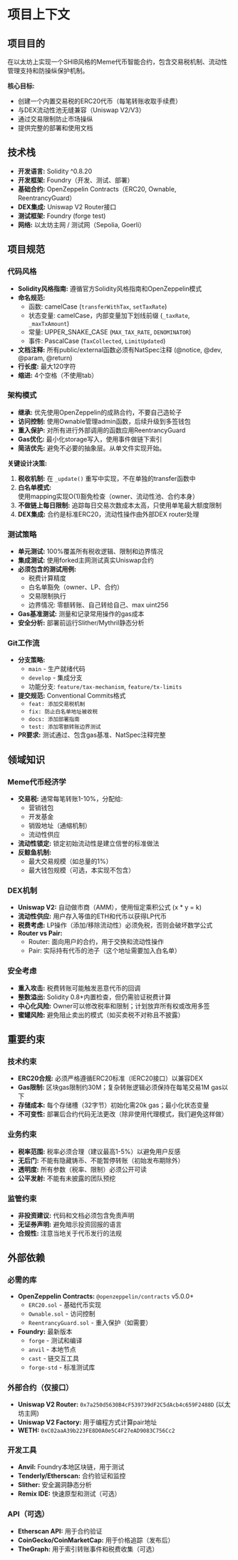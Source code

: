 # 项目上下文

## 项目目的
在以太坊上实现一个SHIB风格的Meme代币智能合约，包含交易税机制、流动性管理支持和防操纵保护机制。

**核心目标:**
- 创建一个内置交易税的ERC20代币（每笔转账收取手续费）
- 与DEX流动性池无缝兼容（Uniswap V2/V3）
- 通过交易限制防止市场操纵
- 提供完整的部署和使用文档

## 技术栈
- **开发语言:** Solidity ^0.8.20
- **开发框架:** Foundry（开发、测试、部署）
- **基础合约:** OpenZeppelin Contracts（ERC20, Ownable, ReentrancyGuard）
- **DEX集成:** Uniswap V2 Router接口
- **测试框架:** Foundry (forge test)
- **网络:** 以太坊主网 / 测试网（Sepolia, Goerli）

## 项目规范

### 代码风格
- **Solidity风格指南:** 遵循官方Solidity风格指南和OpenZeppelin模式
- **命名规范:**
  - 函数: camelCase (`transferWithTax`, `setTaxRate`)
  - 状态变量: camelCase，内部变量加下划线前缀 (`_taxRate`, `_maxTxAmount`)
  - 常量: UPPER_SNAKE_CASE (`MAX_TAX_RATE`, `DENOMINATOR`)
  - 事件: PascalCase (`TaxCollected`, `LimitUpdated`)
- **文档注释:** 所有public/external函数必须有NatSpec注释 (@notice, @dev, @param, @return)
- **行长度:** 最大120字符
- **缩进:** 4个空格（不使用tab）

### 架构模式
- **继承:** 优先使用OpenZeppelin的成熟合约，不要自己造轮子
- **访问控制:** 使用Ownable管理admin函数，后续升级到多签钱包
- **重入保护:** 对所有进行外部调用的函数应用ReentrancyGuard
- **Gas优化:** 最小化storage写入，使用事件做链下索引
- **简洁优先:** 避免不必要的抽象层。从单文件实现开始。

**关键设计决策:**
1. **税收机制:** 在 `_update()` 重写中实现，不在单独的transfer函数中
2. **白名单模式:** 使用mapping实现O(1)豁免检查（owner、流动性池、合约本身）
3. **不做链上每日限制:** 追踪每日交易次数成本太高，只使用单笔最大额度限制
4. **DEX集成:** 合约是标准ERC20，流动性操作由外部DEX router处理

### 测试策略
- **单元测试:** 100%覆盖所有税收逻辑、限制和边界情况
- **集成测试:** 使用forked主网测试真实Uniswap合约
- **必须包含的测试用例:**
  - 税费计算精度
  - 白名单豁免（owner、LP、合约）
  - 交易限制执行
  - 边界情况: 零额转账、自己转给自己、max uint256
- **Gas基准测试:** 测量和记录常用操作的gas成本
- **安全分析:** 部署前运行Slither/Mythril静态分析

### Git工作流
- **分支策略:**
  - `main` - 生产就绪代码
  - `develop` - 集成分支
  - 功能分支: `feature/tax-mechanism`, `feature/tx-limits`
- **提交规范:** Conventional Commits格式
  - `feat: 添加交易税机制`
  - `fix: 防止白名单地址被收税`
  - `docs: 添加部署指南`
  - `test: 添加零额转账边界测试`
- **PR要求:** 测试通过、包含gas基准、NatSpec注释完整

## 领域知识

### Meme代币经济学
- **交易税:** 通常每笔转账1-10%，分配给:
  - 营销钱包
  - 开发基金
  - 销毁地址（通缩机制）
  - 流动性供应
- **流动性锁定:** 锁定初始流动性是建立信誉的标准做法
- **反鲸鱼机制:**
  - 最大交易规模（如总量的1%）
  - 最大钱包规模（可选，本实现不包含）

### DEX机制
- **Uniswap V2:** 自动做市商（AMM），使用恒定乘积公式 (x * y = k)
- **流动性供应:** 用户存入等值的ETH和代币以获得LP代币
- **税费考虑:** LP操作（添加/移除流动性）必须免税，否则会破坏数学公式
- **Router vs Pair:**
  - Router: 面向用户的合约，用于交换和流动性操作
  - Pair: 实际持有代币的池子（这个地址需要加入白名单）

### 安全考虑
- **重入攻击:** 税费转账可能触发恶意代币的回调
- **整数溢出:** Solidity 0.8+内置检查，但仍需验证税费计算
- **中心化风险:** Owner可以修改税率和限制；计划放弃所有权或改用多签
- **蜜罐风险:** 避免阻止卖出的模式（如买卖税不对称且不披露）

## 重要约束

### 技术约束
- **ERC20合规:** 必须严格遵循ERC20标准（IERC20接口）以兼容DEX
- **Gas限制:** 区块gas限制约30M；复杂转账逻辑必须保持在每笔交易1M gas以下
- **存储成本:** 每个存储槽（32字节）初始化需20k gas；最小化状态变量
- **不可变性:** 部署后合约代码无法更改（除非使用代理模式，我们避免这样做）

### 业务约束
- **税率范围:** 税率必须合理（建议最高1-5%）以避免用户反感
- **无后门:** 不能有隐藏铸币、不能暂停转账（初始发布期除外）
- **透明度:** 所有参数（税率、限制）必须公开可读
- **公平发射:** 不能有未披露的团队预挖

### 监管约束
- **非投资建议:** 代码和文档必须包含免责声明
- **无证券声明:** 避免暗示投资回报的语言
- **合规性:** 注意当地关于代币发行的法规

## 外部依赖

### 必需的库
- **OpenZeppelin Contracts:** `@openzeppelin/contracts` v5.0.0+
  - `ERC20.sol` - 基础代币实现
  - `Ownable.sol` - 访问控制
  - `ReentrancyGuard.sol` - 重入保护（如需要）
- **Foundry:** 最新版本
  - `forge` - 测试和编译
  - `anvil` - 本地节点
  - `cast` - 链交互工具
  - `forge-std` - 标准测试库

### 外部合约（仅接口）
- **Uniswap V2 Router:** `0x7a250d5630B4cF539739dF2C5dAcb4c659F2488D` (以太坊主网)
- **Uniswap V2 Factory:** 用于编程方式计算pair地址
- **WETH:** `0xC02aaA39b223FE8D0A0e5C4F27eAD9083C756Cc2`

### 开发工具
- **Anvil:** Foundry本地区块链，用于测试
- **Tenderly/Etherscan:** 合约验证和监控
- **Slither:** 安全漏洞静态分析
- **Remix IDE:** 快速原型和测试（可选）

### API（可选）
- **Etherscan API:** 用于合约验证
- **CoinGecko/CoinMarketCap:** 用于价格追踪（发布后）
- **TheGraph:** 用于索引转账事件和税费收集（可选）
